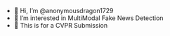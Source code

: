 - 👋 Hi, I’m @anonymousdragon1729
- 👀 I’m interested in MultiModal Fake News Detection
- 🌱 This is for a CVPR Submission


<!---
anonymousdragon1729/anonymousdragon1729 is a ✨ special ✨ repository because its `README.md` (this file) appears on your GitHub profile.
You can click the Preview link to take a look at your changes.
--->
